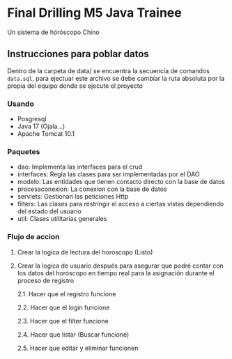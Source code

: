 # Final Drilling M5 Java Trainee

Un sistema de hóróscopo Chino

## Instrucciones para poblar datos

Dentro de la carpeta de data/ se encuentra la secuencia de comandos `data.sql`, para ejectuar este archivo se debe cambiar la ruta absoluta por la propia del equipo donde se ejecute el proyecto

### Usando

- Posgresql
- Java 17 (Ojala...)
- Apache Tomcat 10.1

### Paquetes

- dao: Implementa las interfaces para el crud
- interfaces: Regla las clases para ser implementadas por el DAO
- modelo: Las entidades que tienen contacto directo con la base de datos
- procesaconexion: La conexion con la base de datos
- servlets: Gestionan las peticiones Http
- filters: Las clases para restringir el acceso a ciertas vistas dependiendo del estado del usuario
- util: Clases utilitarias generales

### Flujo de accion
  1. Crear la logica de lectura del horoscopo (Listo)

  2. Crear la logica de usuario después para asegurar que podré contar con los datos del horóscopo en tiempo real para la asignación durante el proceso de registro

      2.1. Hacer que el registro funcione
 
      2.2. Hacer que el login funcione
 
      2.3. Hacer que el filter funcione
 
      2.4. Hacer que listar (Buscar funcione)
 
      2.5. Hacer que editar y eliminar funcionen
 